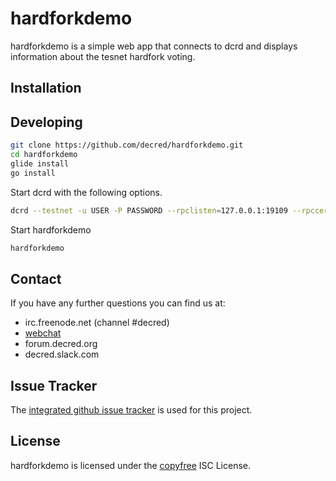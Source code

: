 # hardforkdemo

hardforkdemo is a simple web app that connects to dcrd and displays
information about the tesnet hardfork voting.

## Installation

## Developing

``` bash
git clone https://github.com/decred/hardforkdemo.git
cd hardforkdemo
glide install
go install
```

Start dcrd with the following options.  

```bash
dcrd --testnet -u USER -P PASSWORD --rpclisten=127.0.0.1:19109 --rpccert=$HOME/.dcrd/rpc.cert
```

Start hardforkdemo

```bash
hardforkdemo
```

## Contact

If you have any further questions you can find us at:

- irc.freenode.net (channel #decred)
- [webchat](https://webchat.freenode.net/?channels=decred)
- forum.decred.org
- decred.slack.com

## Issue Tracker

The
[integrated github issue tracker](https://github.com/decred/hardforkdemo/issues)
is used for this project.

## License

hardforkdemo is licensed under the [copyfree](http://copyfree.org) ISC License.


